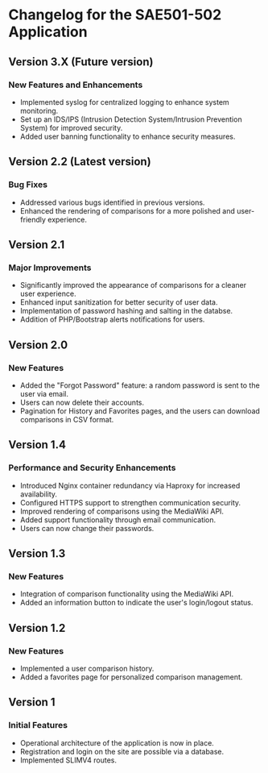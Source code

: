 # Changelog for the SAE501-502 Application

## Version 3.X (**Future version**)


### New Features and Enhancements

- Implemented syslog for centralized logging to enhance system monitoring.
- Set up an IDS/IPS (Intrusion Detection System/Intrusion Prevention System) for improved security.
- Added user banning functionality to enhance security measures.

## Version 2.2 (**Latest version**)

### Bug Fixes

- Addressed various bugs identified in previous versions.
- Enhanced the rendering of comparisons for a more polished and user-friendly experience.

## Version 2.1 

### Major Improvements
- Significantly improved the appearance of comparisons for a cleaner user experience.
- Enhanced input sanitization for better security of user data.
- Implementation of password hashing and salting in the databse.
- Addition of PHP/Bootstrap alerts notifications for users.

## Version 2.0 

### New Features

- Added the "Forgot Password" feature: a random password is sent to the user via email.
- Users can now delete their accounts.
- Pagination for History and Favorites pages, and the users can download comparisons in CSV format.

## Version 1.4 

### Performance and Security Enhancements

- Introduced Nginx container redundancy via Haproxy for increased availability.
- Configured HTTPS support to strengthen communication security.
- Improved rendering of comparisons using the MediaWiki API.
- Added support functionality through email communication.
- Users can now change their passwords.

## Version 1.3 

### New Features

- Integration of comparison functionality using the MediaWiki API.
- Added an information button to indicate the user's login/logout status.

## Version 1.2

### New Features

- Implemented a user comparison history.
- Added a favorites page for personalized comparison management.

## Version 1

### Initial Features

- Operational architecture of the application is now in place.
- Registration and login on the site are possible via a database.
- Implemented SLIMV4 routes.
